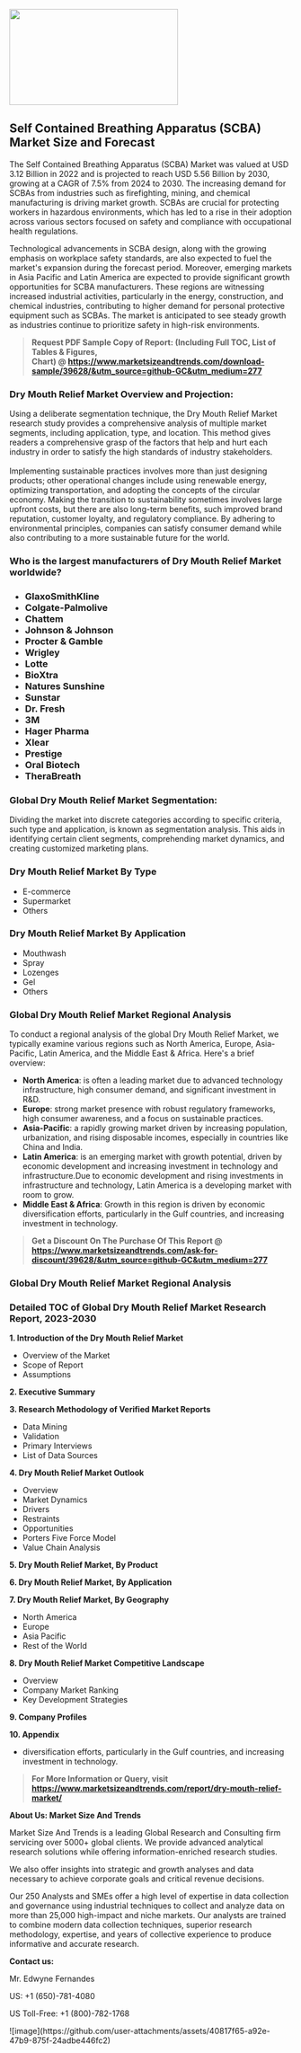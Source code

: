 <p><img class="alignnone size-medium wp-image-20088" src="https://ffe5etoiles.com/wp-content/uploads/2024/12/MST1-300x171.png" alt="" width="300" height="171" /></p><h2>Self Contained Breathing Apparatus (SCBA) Market Size and Forecast</h2><p>The Self Contained Breathing Apparatus (SCBA) Market was valued at USD 3.12 Billion in 2022 and is projected to reach USD 5.56 Billion by 2030, growing at a CAGR of 7.5% from 2024 to 2030. The increasing demand for SCBAs from industries such as firefighting, mining, and chemical manufacturing is driving market growth. SCBAs are crucial for protecting workers in hazardous environments, which has led to a rise in their adoption across various sectors focused on safety and compliance with occupational health regulations.</p><p>Technological advancements in SCBA design, along with the growing emphasis on workplace safety standards, are also expected to fuel the market's expansion during the forecast period. Moreover, emerging markets in Asia Pacific and Latin America are expected to provide significant growth opportunities for SCBA manufacturers. These regions are witnessing increased industrial activities, particularly in the energy, construction, and chemical industries, contributing to higher demand for personal protective equipment such as SCBAs. The market is anticipated to see steady growth as industries continue to prioritize safety in high-risk environments.</p></p><blockquote id="" class=""><strong>Request PDF Sample Copy of Report: (Including Full TOC, List of Tables &amp; Figures, Chart)&nbsp;@&nbsp;<strong><a href="https://www.marketsizeandtrends.com/download-sample/39628/&utm_source=github-GC&utm_medium=277" target="_blank">https://www.marketsizeandtrends.com/download-sample/39628/&utm_source=github-GC&utm_medium=277</a></strong></strong></blockquote><h3 id="" class="">Dry Mouth Relief Market&nbsp;Overview and Projection:</h3><p id="" class="">Using a deliberate segmentation technique, the Dry Mouth Relief Market research study provides a comprehensive analysis of multiple market segments, including application, type, and location. This method gives readers a comprehensive grasp of the factors that help and hurt each industry in order to satisfy the high standards of industry stakeholders. <br /> <br />Implementing sustainable practices involves more than just designing products; other operational changes include using renewable energy, optimizing transportation, and adopting the concepts of the circular economy. Making the transition to sustainability sometimes involves large upfront costs, but there are also long-term benefits, such improved brand reputation, customer loyalty, and regulatory compliance. By adhering to environmental principles, companies can satisfy consumer demand while also contributing to a more sustainable future for the world.</p><h3 id="" class="">Who is the largest manufacturers of&nbsp;Dry Mouth Relief Market worldwide?</h3><h3 class=""><p><ul><li>GlaxoSmithKline </li><li> Colgate-Palmolive </li><li> Chattem </li><li> Johnson & Johnson </li><li> Procter & Gamble </li><li> Wrigley </li><li> Lotte </li><li> BioXtra </li><li> Natures Sunshine </li><li> Sunstar </li><li> Dr. Fresh </li><li> 3M </li><li> Hager Pharma </li><li> Xlear </li><li> Prestige </li><li> Oral Biotech </li><li> TheraBreath</li></ul></p></h3><h3 id="" class="">Global&nbsp;Dry Mouth Relief Market Segmentation:</h3><p id="" class="">Dividing the market into discrete categories according to specific criteria, such type and application, is known as segmentation analysis. This aids in identifying certain client segments, comprehending market dynamics, and creating customized marketing plans.</p><h3 id="" class="">Dry Mouth Relief Market&nbsp;By Type</h3><p><p><ul><li>E-commerce </li><li> Supermarket </li><li> Others</p></li></ul></p></p><h3 id="" class="">Dry Mouth Relief Market&nbsp;By Application</h3><p class=""><p><ul><li>Mouthwash </li><li> Spray </li><li> Lozenges </li><li> Gel </li><li> Others</li></ul></p></p><h3 id="" class="">Global Dry Mouth Relief Market Regional Analysis</h3><p id="" class="">To conduct a regional analysis of the global Dry Mouth Relief Market, we typically examine various regions such as North America, Europe, Asia-Pacific, Latin America, and the Middle East &amp; Africa. Here's a brief overview:</p><ul><li><strong>North America</strong>: is often a leading market due to advanced technology infrastructure, high consumer demand, and significant investment in R&amp;D.</li><li><strong>Europe</strong>: strong market presence with robust regulatory frameworks, high consumer awareness, and a focus on sustainable practices.</li><li><strong>Asia-Pacific</strong>: a rapidly growing market driven by increasing population, urbanization, and rising disposable incomes, especially in countries like China and India.</li><li><strong>Latin America</strong>: is an emerging market with growth potential, driven by economic development and increasing investment in technology and infrastructure.Due to economic development and rising investments in infrastructure and technology, Latin America is a developing market with room to grow.</li><li><strong>Middle East &amp; Africa</strong>: Growth in this region is driven by economic diversification efforts, particularly in the Gulf countries, and increasing investment in technology.</li></ul><blockquote id="" class=""><strong>Get a Discount On The Purchase Of This Report @ <strong><a href="https://www.marketsizeandtrends.com/ask-for-discount/39628/&utm_source=github-GC&utm_medium=277" target="_blank">https://www.marketsizeandtrends.com/ask-for-discount/39628/&utm_source=github-GC&utm_medium=277</a></strong></strong></blockquote><h3 id="" class="">Global Dry Mouth Relief Market Regional Analysis</h3><h3 id="" class="">Detailed TOC of Global Dry Mouth Relief Market Research Report, 2023-2030</h3><p id="" class=""><strong>1. Introduction of the Dry Mouth Relief Market</strong></p><ul><li>Overview of the Market</li><li>Scope of Report</li><li>Assumptions</li></ul><p id="" class=""><strong>2. Executive Summary</strong></p><p id="" class=""><strong>3. Research Methodology of Verified Market Reports</strong></p><ul><li>Data Mining</li><li>Validation</li><li>Primary Interviews</li><li>List of Data Sources</li></ul><p id="" class=""><strong>4. Dry Mouth Relief Market Outlook</strong></p><ul><li>Overview</li><li>Market Dynamics</li><li>Drivers</li><li>Restraints</li><li>Opportunities</li><li>Porters Five Force Model</li><li>Value Chain Analysis</li></ul><p id="" class=""><strong>5. Dry Mouth Relief Market, By Product</strong></p><p id="" class=""><strong>6. Dry Mouth Relief Market, By Application</strong></p><p id="" class=""><strong>7. Dry Mouth Relief Market, By Geography</strong></p><ul><li>North America</li><li>Europe</li><li>Asia Pacific</li><li>Rest of the World</li></ul><p id="" class=""><strong>8. Dry Mouth Relief Market Competitive Landscape</strong></p><ul><li>Overview</li><li>Company Market Ranking</li><li>Key Development Strategies</li></ul><p id="" class=""><strong>9. Company Profiles</strong></p><p id="" class=""><strong>10. Appendix</strong></p><ul><li>diversification efforts, particularly in the Gulf countries, and increasing investment in technology.</li></ul><blockquote id="" class=""><strong>For More Information or Query, visit <strong><strong><a href="https://www.marketsizeandtrends.com/report/dry-mouth-relief-market/" target="_blank">https://www.marketsizeandtrends.com/report/dry-mouth-relief-market/</a></strong></strong></strong></blockquote><p id="" class=""><strong>About Us: Market Size And Trends</strong></p><p id="" class="">Market Size And Trends is a leading Global Research and Consulting firm servicing over 5000+ global clients. We provide advanced analytical research solutions while offering information-enriched research studies.</p><p id="" class="">We also offer insights into strategic and growth analyses and data necessary to achieve corporate goals and critical revenue decisions.</p><p id="" class="">Our 250 Analysts and SMEs offer a high level of expertise in data collection and governance using industrial techniques to collect and analyze data on more than 25,000 high-impact and niche markets. Our analysts are trained to combine modern data collection techniques, superior research methodology, expertise, and years of collective experience to produce informative and accurate research.</p><p id="" class=""><strong>Contact us:</strong></p><p id="" class="">Mr. Edwyne Fernandes</p><p id="" class="">US: +1 (650)-781-4080</p><p id="" class="">US Toll-Free: +1 (800)-782-1768</p>
![image](https://github.com/user-attachments/assets/40817f65-a92e-47b9-875f-24adbe446fc2)
